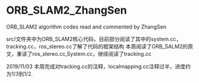 # ORB_SLAM2_ZhangSen
ORB_SLAM2 algorithm codes read and commented by ZhangSen

src/文件夹中为ORB_SLAM2核心代码，目前部分阅读了其中的system.cc，tracking.cc，ros_stereo.cc了解了代码的框架结构
本周阅读了ORB_SALM2的原文，重读了ros_stereo.cc,System.cc，继续阅读了tracking.cc

2019/11/03 本周完成对tracking.cc的注释，localmapping.cc注释过半，进度约为1/3到1/2.
